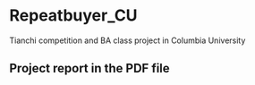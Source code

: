# Repeatbuyer_CU
Tianchi competition and BA class project in Columbia University
## Project report in the PDF file

